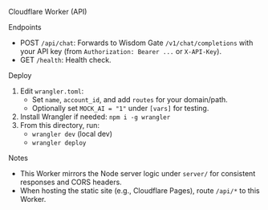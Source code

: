 Cloudflare Worker (API)

Endpoints
- POST `/api/chat`: Forwards to Wisdom Gate `/v1/chat/completions` with your API key (from `Authorization: Bearer ...` or `X-API-Key`).
- GET `/health`: Health check.

Deploy
1) Edit `wrangler.toml`:
   - Set `name`, `account_id`, and add `routes` for your domain/path.
   - Optionally set `MOCK_AI = "1"` under `[vars]` for testing.
2) Install Wrangler if needed: `npm i -g wrangler`
3) From this directory, run:
   - `wrangler dev` (local dev)
   - `wrangler deploy`

Notes
- This Worker mirrors the Node server logic under `server/` for consistent responses and CORS headers.
- When hosting the static site (e.g., Cloudflare Pages), route `/api/*` to this Worker.

